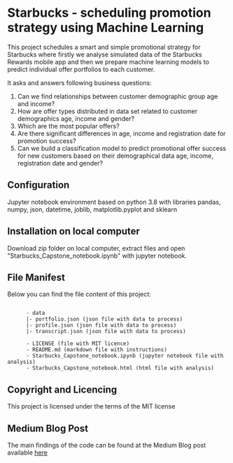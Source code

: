 # Starbucks - scheduling promotion strategy using Machine Learning
This project schedules a smart and simple promotional strategy for Starbucks where firstly we analyse simulated data of the Starbucks Rewards mobile app and then we prepare machine learning models to predict individual offer portfolios to each customer.

It asks and answers following business questions:

1. Can we find relationships between customer demographic group age and income?
2. How are offer types distributed in data set related to customer demographics age, income and gender?
3. Which are the most popular offers?
4. Are there significant differences in age, income and registration date for promotion success?
5. Can we build a classification model to predict promotional offer success for new customers based on their demographical data age, income, registration date and gender?

## Configuration
Jupyter notebook environment based on python 3.8 with libraries pandas, numpy, json, datetime, joblib, matplotlib.pyplot and sklearn

## Installation on local computer
Download zip folder on local computer, extract files and open "Starbucks_Capstone_notebook.ipynb" with jupyter notebook.

## File Manifest
Below you can find the file content of this project:
<pre><code class="lang-txt">
      - data
      |- portfolio.json (json file with data to process)
      |- profile.json (json file with data to process)
      |- transcript.json (json file with data to process)

      - LICENSE (file with MIT licence)
      - README.md (markdown file with instructions)
      - Starbucks_Capstone_notebook.ipynb (jupyter notebook file with analysis)
      - Starbucks_Capstone_notebook.html (html file with analysis)
</code></pre>

## Copyright and Licencing
This project is licensed under the terms of the MIT license

## Medium Blog Post
The main findings of the code can be found at the Medium Blog post available [here](https://myspacemeowmeow.blogspot.com/2023/08/predict-personalised-offer-portfolios.html)
